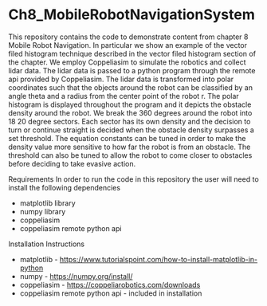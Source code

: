 # Ch8_MobileRobotNavigationSystem


This repository contains the code to demonstrate content from chapter 8 Mobile Robot Navigation. In particular we show an example of the vector filed histogram technique described in the vector filed histogram section of the chapter. We employ Coppeliasim to simulate the robotics and collect lidar data. The lidar data is passed to a python program through the remote api provided by Coppeliasim. The lidar data is transformed into polar coordinates such that the objects around the robot can be classified by an angle theta and a radius from the center point of the robot r. The polar histogram is displayed throughout the program and it depicts the obstacle density around the robot. We break the 360 degrees around the robot into 18 20 degree sectors. Each sector has its own density and the decision to turn or continue straight is decided when the obstacle density surpasses a set threshold. The equation constants can be tuned in order to make the density value more sensitive to how far the robot is from an obstacle. The threshold can also be tuned to allow the robot to come closer to obstacles before deciding to take evasive action.

Requirements In order to run the code in this repository the user will need to install the following dependencies
- matplotlib library
- numpy library
- coppeliasim
- coppeliasim remote python api

Installation Instructions
- matplotlib - https://www.tutorialspoint.com/how-to-install-matplotlib-in-python
- numpy - https://numpy.org/install/
- coppeliasim - https://coppeliarobotics.com/downloads
- coppeliasim remote python api - included in installation
